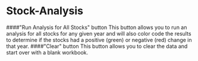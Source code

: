 # Stock-Analysis
####"Run Analysis for All Stocks" button
This button allows you to run an analysis for all stocks for any given year and will also color code the results to determine if the stocks had a positive (green) or negative (red) change in that year. 
####"Clear" button
This button allows you to clear the data and start over with a blank workbook. 
